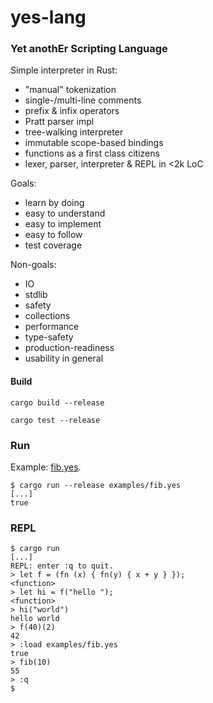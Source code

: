 yes-lang
========

### Yet anothEr Scripting Language

Simple interpreter in Rust:
- "manual" tokenization
- single-/multi-line comments
- prefix & infix operators
- Pratt parser impl
- tree-walking interpreter
- immutable scope-based bindings
- functions as a first class citizens
- lexer, parser, interpreter & REPL in <2k LoC

Goals:
- learn by doing
- easy to understand
- easy to implement
- easy to follow
- test coverage

Non-goals:
- IO
- stdlib
- safety
- collections
- performance
- type-safety
- production-readiness
- usability in general

#### Build

`cargo build --release`

`cargo test --release`

### Run

Example: [fib.yes](examples/fib.yes).

```shell
$ cargo run --release examples/fib.yes
[...]
true
```

### REPL

```shell
$ cargo run
[...]
REPL: enter :q to quit.
> let f = (fn (x) { fn(y) { x + y } });
<function>
> let hi = f("hello ");
<function>
> hi("world")
hello world
> f(40)(2)
42
> :load examples/fib.yes
true
> fib(10)
55
> :q
$
```
